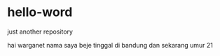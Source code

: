 # hello-word
just another repository

hai warganet nama saya beje tinggal di bandung dan sekarang umur 21 
